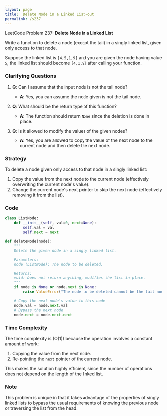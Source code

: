 ```yaml
---
layout: page
title:  Delete Node in a Linked List-out
permalink: /s237
---
```

LeetCode Problem 237: **Delete Node in a Linked List**

Write a function to delete a node (except the tail) in a singly linked list, given only access to that node.

Suppose the linked list is `[4,5,1,9]` and you are given the node having value `5`, the linked list should become `[4,1,9]` after calling your function.

### Clarifying Questions
1. **Q**: Can I assume that the input node is not the tail node?
   - **A**: Yes, you can assume the node given is not the tail node.
  
2. **Q**: What should be the return type of this function?
   - **A**: The function should return `None` since the deletion is done in place.
  
3. **Q**: Is it allowed to modify the values of the given nodes?
   - **A**: Yes, you are allowed to copy the value of the next node to the current node and then delete the next node.

### Strategy
To delete a node given only access to that node in a singly linked list:
1. Copy the value from the next node to the current node (effectively overwriting the current node's value).
2. Change the current node's next pointer to skip the next node (effectively removing it from the list).

### Code
```python
class ListNode:
    def __init__(self, val=0, next=None):
        self.val = val
        self.next = next

def deleteNode(node):
    """
    Delete the given node in a singly linked list.
    
    Parameters:
    node (ListNode): The node to be deleted.

    Returns:
    void: Does not return anything, modifies the list in place.
    """
    if node is None or node.next is None:
        raise ValueError("The node to be deleted cannot be the tail node and must not be null.")
    
    # Copy the next node's value to this node
    node.val = node.next.val
    # Bypass the next node
    node.next = node.next.next
```

### Time Complexity
The time complexity is \(O(1)\) because the operation involves a constant amount of work:
1. Copying the value from the next node.
2. Re-pointing the `next` pointer of the current node.

This makes the solution highly efficient, since the number of operations does not depend on the length of the linked list.

### Note
This problem is unique in that it takes advantage of the properties of singly linked lists to bypass the usual requirements of knowing the previous node or traversing the list from the head.